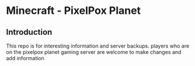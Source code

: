 # Minecraft - PixelPox Planet

## Introduction
This repo is for interesting information and server backups. players who are on the pixelpox planet gaming server are welcome to make changes and add information 
